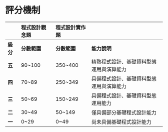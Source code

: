 # 評分機制

|      | **程式設計觀念題** | **程式設計實作題** |  |
| :--- | :--- | :--- | :--- |
| **級分** | **分數範圍** | **分數範圍** | **能力說明** |
| **五** | 90~100 | 350~400 | 精熟程式設計、基礎資料型態運用與演算能力 |
| **四** | 70~89 | 250~349 | 具備程式設計、基礎資料型態運用與演算能力 |
| **三** | 50~69 | 150~249 | 具備程式設計、基礎資料型態運用能力 |
| **二** | 30~49 | 50~149 | 僅具備部分基礎程式設計能力 |
| **一** | 0~29 | 0~49 | 尚未具備基礎程式設計能力 |



